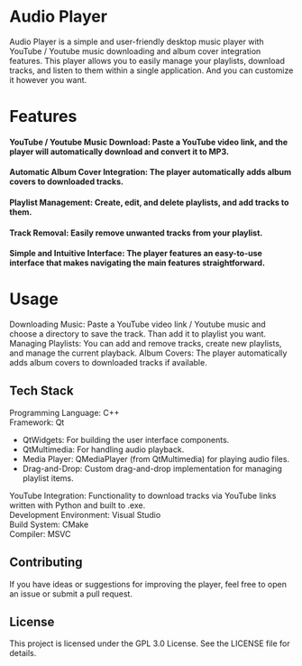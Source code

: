 # Audio Player
Audio Player is a simple and user-friendly desktop music player with YouTube / Youtube music downloading and album cover integration features.
This player allows you to easily manage your playlists, download tracks, and listen to them within a single application.
And you can customize it however you want.

# Features
#### YouTube / Youtube Music Download: Paste a YouTube video link, and the player will automatically download and convert it to MP3.
#### Automatic Album Cover Integration: The player automatically adds album covers to downloaded tracks.
#### Playlist Management: Create, edit, and delete playlists, and add tracks to them.
#### Track Removal: Easily remove unwanted tracks from your playlist.
#### Simple and Intuitive Interface: The player features an easy-to-use interface that makes navigating the main features straightforward.

# Usage
Downloading Music: Paste a YouTube video link / Youtube music and choose a directory to save the track. Than add it to playlist you want.
Managing Playlists: You can add and remove tracks, create new playlists, and manage the current playback.
Album Covers: The player automatically adds album covers to downloaded tracks if available.

## Tech Stack
Programming Language: C++  
Framework: Qt
 - QtWidgets: For building the user interface components.  
 - QtMultimedia: For handling audio playback.  
 - Media Player: QMediaPlayer (from QtMultimedia) for playing audio files.  
 - Drag-and-Drop: Custom drag-and-drop implementation for managing playlist items.
  
YouTube Integration: Functionality to download tracks via YouTube links written with Python and built to .exe.  
Development Environment: Visual Studio  
Build System: CMake  
Compiler: MSVC

## Contributing
If you have ideas or suggestions for improving the player, feel free to open an issue or submit a pull request.

## License
This project is licensed under the GPL 3.0 License. See the LICENSE file for details.
